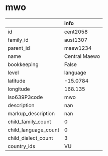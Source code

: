 # mwo
|                      | info          |
|:---------------------|:--------------|
| id                   | cent2058      |
| family_id            | aust1307      |
| parent_id            | maew1234      |
| name                 | Central Maewo |
| bookkeeping          | False         |
| level                | language      |
| latitude             | -15.0784      |
| longitude            | 168.135       |
| iso639P3code         | mwo           |
| description          | nan           |
| markup_description   | nan           |
| child_family_count   | 0             |
| child_language_count | 0             |
| child_dialect_count  | 3             |
| country_ids          | VU            |